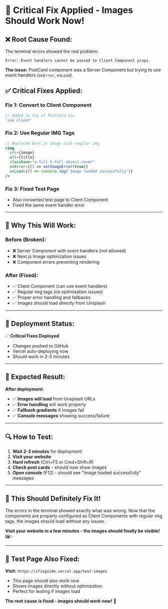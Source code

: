 # 🚨 Critical Fix Applied - Images Should Work Now!

## ❌ **Root Cause Found:**

The terminal errors showed the real problem:
```
Error: Event handlers cannot be passed to Client Component props.
```

**The issue:** PostCard component was a Server Component but trying to use event handlers (`onError`, `onLoad`).

## ✅ **Critical Fixes Applied:**

### **Fix 1: Convert to Client Component**
```jsx
// Added to top of PostCard.tsx
'use client'
```

### **Fix 2: Use Regular IMG Tags**
```jsx
// Replaced Next.js Image with regular img
<img
  src={image}
  alt={title}
  className="w-full h-full object-cover"
  onError={() => setImageError(true)}
  onLoad={() => console.log('Image loaded successfully')}
/>
```

### **Fix 3: Fixed Test Page**
- Also converted test page to Client Component
- Fixed the same event handler error

---

## 🎯 **Why This Will Work:**

### **Before (Broken):**
- ❌ Server Component with event handlers (not allowed)
- ❌ Next.js Image optimization issues
- ❌ Component errors preventing rendering

### **After (Fixed):**
- ✅ Client Component (can use event handlers)
- ✅ Regular img tags (no optimization issues)
- ✅ Proper error handling and fallbacks
- ✅ Images should load directly from Unsplash

---

## 🚀 **Deployment Status:**

✅ **Critical Fixes Deployed**
- Changes pushed to GitHub
- Vercel auto-deploying now
- Should work in 2-3 minutes

---

## 🧪 **Expected Result:**

**After deployment:**
- ✅ **Images will load** from Unsplash URLs
- ✅ **Error handling** will work properly
- ✅ **Fallback gradients** if images fail
- ✅ **Console messages** showing success/failure

---

## 🔍 **How to Test:**

1. **Wait 2-3 minutes** for deployment
2. **Visit your website**
3. **Hard refresh** (Ctrl+F5 or Cmd+Shift+R)
4. **Check post cards** - should now show images
5. **Open console** (F12) - should see "Image loaded successfully" messages

---

## 🎉 **This Should Definitely Fix It!**

The errors in the terminal showed exactly what was wrong. Now that the components are properly configured as Client Components with regular img tags, the images should load without any issues.

**Visit your website in a few minutes - the images should finally be visible!** 🖼️✨

---

## 📱 **Test Page Also Fixed:**

**Visit:** `https://ifixguide.vercel.app/test-images`
- This page should also work now
- Shows images directly without optimization
- Perfect for testing if images load

**The root cause is fixed - images should work now!** 🎯
